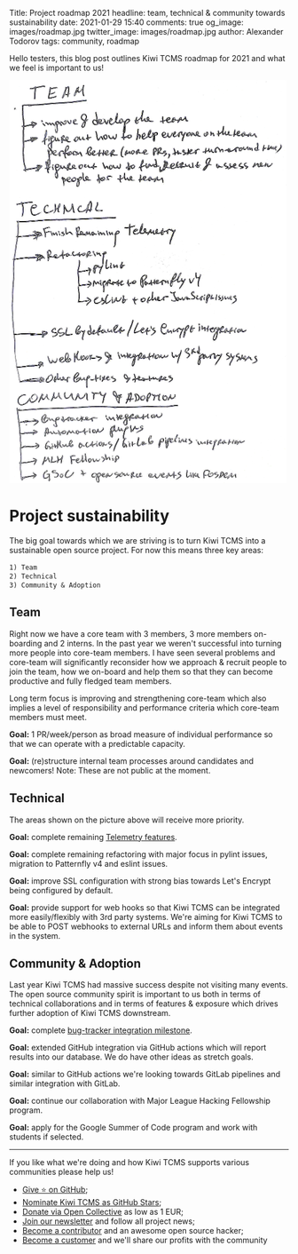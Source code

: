 Title: Project roadmap 2021
headline: team, technical & community towards sustainability
date: 2021-01-29 15:40
comments: true
og_image: images/roadmap.jpg
twitter_image: images/roadmap.jpg
author: Alexander Todorov
tags: community, roadmap

Hello testers,
this blog post outlines Kiwi TCMS roadmap for 2021 and what we feel is
important to us!

<img style="background-color: inherit" src="/images/roadmap2021.png" alt="roadmap image 2021">


Project sustainability
======================

The big goal towards which we are striving is to turn Kiwi TCMS into a
sustainable open source project. For now this means three key areas:

    1) Team
    2) Technical
    3) Community & Adoption

Team
----

Right now we have a core team with 3 members, 3 more members on-boarding
and 2 interns. In the past year we weren't successful into turning more
people into core-team members.
I have seen several problems and core-team will significantly reconsider
how we approach & recruit people to join the team, how we on-board and help
them so that they can become productive and fully fledged team members.

Long term focus is improving and strengthening core-team which also implies
a level of responsibility and performance criteria which core-team members
must meet.

**Goal:** 1 PR/week/person as broad measure of individual performance so that
we can operate with a predictable capacity.

**Goal:** (re)structure internal team processes around candidates and newcomers!
Note: These are not public at the moment.


Technical
---------

The areas shown on the picture above will receive more priority.

**Goal:** complete remaining [Telemetry features]({filename}2019-03-03-telemetry.markdown).

**Goal:** complete remaining refactoring with major focus in pylint issues, migration to
Patternfly v4 and eslint issues.

**Goal:** improve SSL configuration with strong bias towards Let's Encrypt being
configured by default.

**Goal:** provide support for web hooks so that Kiwi TCMS can be integrated more
easily/flexibly with 3rd party systems. We're aiming for Kiwi TCMS to be able to
POST webhooks to external URLs and inform them about events in the system.

Community & Adoption
--------------------

Last year Kiwi TCMS had massive success despite not visiting many events. The
open source community spirit is important to us both in terms of technical
collaborations and in terms of features & exposure which drives further adoption
of Kiwi TCMS downstream.

**Goal:** complete
[bug-tracker integration milestone](https://github.com/kiwitcms/Kiwi/milestone/1).


**Goal:** extended GitHub integration via GitHub actions which will report results
into our database. We do have other ideas as stretch goals.

**Goal:** similar to GitHub actions we're looking towards GitLab pipelines and
similar integration with GitLab.

**Goal:** continue our collaboration with Major League Hacking Fellowship program.

**Goal:** apply for the Google Summer of Code program and work with students if selected.

---

If you like what we're doing and how Kiwi TCMS supports various communities
please help us!

- [Give ⭐ on GitHub](https://github.com/kiwitcms/Kiwi/stargazers);
- [Nominate Kiwi TCMS as GitHub Stars]({filename}2020-09-04-nominate-github-star.markdown);
- [Donate via Open Collective](https://opencollective.com/kiwitcms/donate) as low as 1 EUR;
- [Join our newsletter](https://kiwitcms.us17.list-manage.com/subscribe/post?u=9b57a21155a3b7c655ae8f922&id=c970a37581)
  and follow all project news;
- [Become a contributor](https://kiwitcms.readthedocs.io/en/latest/contribution.html) and an awesome open source hacker;
- [Become a customer](/#pricing) and we'll share our profits with the community
